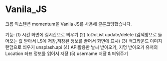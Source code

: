 # Vanila_JS

크롬 익스텐션 momentum을 Vanila JS를 사용해 클론코딩했습니다.

기능:
(1) 시간 화면에 실시간으로 띄우기
(2) toDoList update/delete
(검색창으로 들어오는 값 받아서 LS에 저장,저장된 정보를 끌어서 화면에 표시)
(3) 백그라운드 이미지 랜덤으로 띄우기
unsplash.api
(4) API활용한 날씨 받아오기, 지명 받아오기
유저의 Location 좌표 정보를 읽어서 저장
(5) username 저장 & 띄워주기